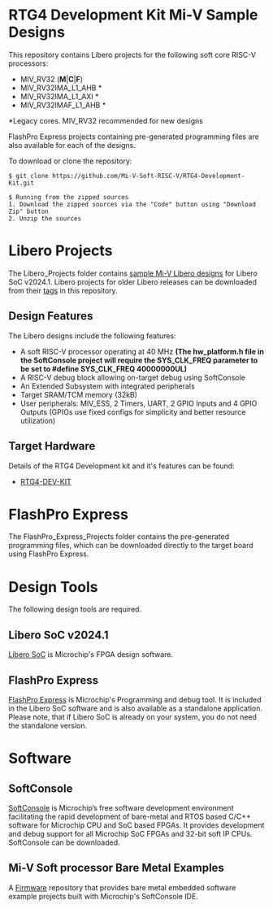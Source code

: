 # RTG4 Development Kit Mi-V Sample Designs

This repository contains Libero projects for the following soft core RISC-V processors:
* MIV_RV32 (**M**|**C**|**F**)
* MIV_RV32IMA_L1_AHB * 
* MIV_RV32IMA_L1_AXI * 
* MIV_RV32IMAF_L1_AHB *

\*Legacy cores. MIV_RV32 recommended for new designs

FlashPro Express projects containing pre-generated programming files are also available for each of the designs.

To download or clone the repository:

    $ git clone https://github.com/Mi-V-Soft-RISC-V/RTG4-Development-Kit.git

    $ Running from the zipped sources
    1. Download the zipped sources via the "Code" button using "Download Zip" button
    2. Unzip the sources


# Libero Projects
The Libero_Projects folder contains [sample Mi-V Libero designs](Libero_Projects) for Libero SoC v2024.1. Libero projects for older Libero releases can be downloaded from their [tags](https://github.com/Mi-V-Soft-RISC-V/RTG4-Development-Kit/releases) in this repository.

## Design Features
The Libero designs include the following features:
* A soft RISC-V processor operating at 40 MHz **(The hw_platform.h file in the SoftConsole project will require the SYS_CLK_FREQ parameter to be set to #define SYS_CLK_FREQ 40000000UL)**
* A RISC-V debug block allowing on-target debug using SoftConsole
* An Extended Subsystem with integrated peripherals
* Target SRAM/TCM memory (32kB)
* User peripherals: MIV_ESS, 2 Timers, UART, 2 GPIO Inputs and 4 GPIO Outputs (GPIOs use fixed configs for simplicity and better resource utilization)

## Target Hardware
Details of the RTG4 Development kit and it's features can be found:
* [RTG4-DEV-KIT](https://www.microchip.com/en-us/development-tool/RTG4-DEV-KIT)

# FlashPro Express
The FlashPro_Express_Projects folder contains the pre-generated programming files, which can be downloaded directly to the target board using FlashPro Express.

# Design Tools
The following design tools are required.

## Libero SoC v2024.1
[Libero SoC](https://www.microchip.com/en-us/products/fpgas-and-plds/fpga-and-soc-design-tools/fpga/libero-software-later-versions#downloads) is Microchip's FPGA design software.

## FlashPro Express
[FlashPro Express](https://www.microchip.com/en-us/products/fpgas-and-plds/fpga-and-soc-design-tools/programming-and-debug/flashpro-and-flashpro-express#software) is Microchip's Programming and debug tool. It is included in the Libero SoC software and is also
available as a standalone application. Please note, that if Libero SoC is already on your system, you do not need
the standalone version.

# Software

## SoftConsole
[SoftConsole](https://www.microchip.com/en-us/products/fpgas-and-plds/fpga-and-soc-design-tools/soc-fpga/softconsole) is Microchip’s free software development environment facilitating the rapid development of bare-metal and RTOS based C/C++ software for Microchip CPU and SoC based FPGAs. It provides development and debug support for all Microchip SoC FPGAs and 32-bit soft IP CPUs. SoftConsole can be downloaded.

## Mi-V Soft processor Bare Metal Examples
A [Firmware](https://mi-v-ecosystem.github.io/_redirects/mi-v-soft-risc-v/miv-rv32-bare-metal-examples)
repository that provides bare metal embedded software example projects built with Microchip's SoftConsole IDE.
